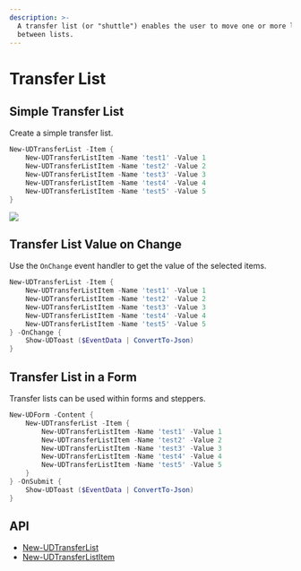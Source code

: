 ```yaml
---
description: >-
  A transfer list (or "shuttle") enables the user to move one or more list items
  between lists.
---
```


# Transfer List

## Simple Transfer List

Create a simple transfer list.

```powershell
New-UDTransferList -Item {
    New-UDTransferListItem -Name 'test1' -Value 1
    New-UDTransferListItem -Name 'test2' -Value 2
    New-UDTransferListItem -Name 'test3' -Value 3
    New-UDTransferListItem -Name 'test4' -Value 4
    New-UDTransferListItem -Name 'test5' -Value 5
} 
```

![](<../../../.gitbook/assets/image (494).png>)

## Transfer List Value on Change

Use the `OnChange` event handler to get the value of the selected items.&#x20;

```powershell
New-UDTransferList -Item {
    New-UDTransferListItem -Name 'test1' -Value 1
    New-UDTransferListItem -Name 'test2' -Value 2
    New-UDTransferListItem -Name 'test3' -Value 3
    New-UDTransferListItem -Name 'test4' -Value 4
    New-UDTransferListItem -Name 'test5' -Value 5
} -OnChange {
    Show-UDToast ($EventData | ConvertTo-Json)
}
```

## Transfer List in a Form

Transfer lists can be used within forms and steppers.&#x20;

```powershell
New-UDForm -Content {
    New-UDTransferList -Item {
        New-UDTransferListItem -Name 'test1' -Value 1
        New-UDTransferListItem -Name 'test2' -Value 2
        New-UDTransferListItem -Name 'test3' -Value 3
        New-UDTransferListItem -Name 'test4' -Value 4
        New-UDTransferListItem -Name 'test5' -Value 5
    }
} -OnSubmit {
    Show-UDToast ($EventData | ConvertTo-Json)
}
```

## API&#x20;

* [New-UDTransferList](https://github.com/ironmansoftware/universal-docs/blob/v5/cmdlets/New-UDTransferList.txt)
* [New-UDTransferListItem](https://github.com/ironmansoftware/universal-docs/blob/v5/cmdlets/New-UDTransferListItem.txt)
